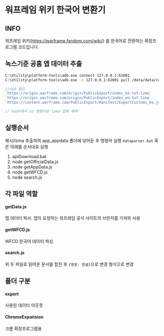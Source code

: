 # 워프레임 위키 한국어 변환기

## INFO
워프레임 위키(https://warframe.fandom.com/wiki/) 를 한국어로 전환하는 확장프로그램 코드입니다.

## 녹스기준 공홈 앱 데이터 추출
```bash
C:\Utility\platform-tools\adb.exe connect 127.0.0.1:62001
C:\Utility\platform-tools\adb.exe -s 127.0.0.1:62001 pull /data/data/com.digitalextremes.warframenexus/app_appdata
```

```js
//r&d 필요
`https://origin.warframe.com/origin/PublicExport/index_ko.txt.lzma`
`https://origin.warframe.com/origin/PublicExport/index_en.txt.lzma`
`https://content.warframe.com/PublicExport/Manifest/ExportCustoms_ko.json!00_iJjU8rqcw10eqUVbV-6I8g`

// bash에서 xz 명령어로 lzma 압축 해제
```

## 실행순서
해시/lzma 추출하여 app_appdata 폴더에 넣어둔 후 명령어 실행
`dataparser.bat` 혹은 아래를 순서대로 실행

1. apiDownload.bat
2. node getOfficialData.js
2. node getAppData.js
3. node getWFCD.js
4. node search.js



## 각 파일 역할
#### getData.js
앱 데이터 파서. 앱이 요청하는 워프레임 공식 사이트의 브런치를 가져와 사용

#### getWFCD.js
WFCD 한국어 데이터 파싱

#### search.js
위 두 파일로 읽어온 문서를 합친 후 `{영문: 한글}`으로 변경 형식으로 변경

## 폴더 구분
#### export
사용된 데이터 아웃풋

#### ChromeExpansion
크롬 확장프로그램용

